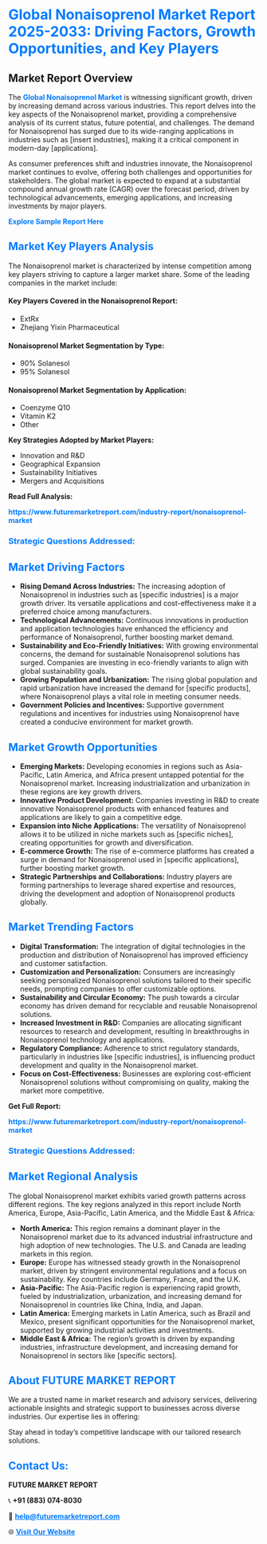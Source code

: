 <h1 style="color: #007BFF;">Global Nonaisoprenol Market Report 2025-2033: Driving Factors, Growth Opportunities, and Key Players</h1>

<section id="overview">
<h2>Market Report Overview</h2>
<p>The <a href="https://www.futuremarketreport.com/industry-report/nonaisoprenol-market" style="color: #007BFF; text-decoration: none;"><strong>Global Nonaisoprenol Market</strong></a> is witnessing significant growth, driven by increasing demand across various industries. This report delves into the key aspects of the Nonaisoprenol market, providing a comprehensive analysis of its current status, future potential, and challenges. The demand for Nonaisoprenol has surged due to its wide-ranging applications in industries such as [insert industries], making it a critical component in modern-day [applications].</p>
<p>As consumer preferences shift and industries innovate, the Nonaisoprenol market continues to evolve, offering both challenges and opportunities for stakeholders. The global market is expected to expand at a substantial compound annual growth rate (CAGR) over the forecast period, driven by technological advancements, emerging applications, and increasing investments by major players.</p>
</section>

<section id="overview">
<p><a href="https://www.futuremarketreport.com/request-sample/reportId=46765" style="color: #007BFF; text-decoration: none;"><strong>Explore Sample Report Here</strong></a></p>
</section>

<section id="key-players">
<h2 style="color: #007BFF;">Market Key Players Analysis</h2>
<p>The Nonaisoprenol market is characterized by intense competition among key players striving to capture a larger market share. Some of the leading companies in the market include:</p>
<h4>Key Players Covered in the Nonaisoprenol Report:</h4>
<ul><li>ExtRx</li><li>Zhejiang Yixin Pharmaceutical</li></ul>
<h4>Nonaisoprenol Market Segmentation by Type:</h4>
<ul><li>90% Solanesol</li><li>95% Solanesol</li></ul>

<h4>Nonaisoprenol Market Segmentation by Application:</h4>
<ul><li>Coenzyme Q10</li><li>Vitamin K2</li><li>Other</li></ul>
<p><strong>Key Strategies Adopted by Market Players:</strong></p>
<ul>
<li>Innovation and R&D</li>
<li>Geographical Expansion</li>
<li>Sustainability Initiatives</li>
<li>Mergers and Acquisitions</li>
</ul>
</section>

<section>
<p><strong>Read Full Analysis: </strong></p><a href="https://www.futuremarketreport.com/industry-report/nonaisoprenol-market" style="color: #007BFF; text-decoration: none;"><strong>https://www.futuremarketreport.com/industry-report/nonaisoprenol-market</strong></a>
<h3 style="color: #007BFF;">Strategic Questions Addressed:</h3>
</section>

<section id="driving-factors">
<h2 style="color: #007BFF;">Market Driving Factors</h2>
<ul>
<li><strong>Rising Demand Across Industries:</strong> The increasing adoption of Nonaisoprenol in industries such as [specific industries] is a major growth driver. Its versatile applications and cost-effectiveness make it a preferred choice among manufacturers.</li>
<li><strong>Technological Advancements:</strong> Continuous innovations in production and application technologies have enhanced the efficiency and performance of Nonaisoprenol, further boosting market demand.</li>
<li><strong>Sustainability and Eco-Friendly Initiatives:</strong> With growing environmental concerns, the demand for sustainable Nonaisoprenol solutions has surged. Companies are investing in eco-friendly variants to align with global sustainability goals.</li>
<li><strong>Growing Population and Urbanization:</strong> The rising global population and rapid urbanization have increased the demand for [specific products], where Nonaisoprenol plays a vital role in meeting consumer needs.</li>
<li><strong>Government Policies and Incentives:</strong> Supportive government regulations and incentives for industries using Nonaisoprenol have created a conducive environment for market growth.</li>
</ul>
</section>

<section id="growth-opportunities">
<h2 style="color: #007BFF;">Market Growth Opportunities</h2>
<ul>
<li><strong>Emerging Markets:</strong> Developing economies in regions such as Asia-Pacific, Latin America, and Africa present untapped potential for the Nonaisoprenol market. Increasing industrialization and urbanization in these regions are key growth drivers.</li>
<li><strong>Innovative Product Development:</strong> Companies investing in R&D to create innovative Nonaisoprenol products with enhanced features and applications are likely to gain a competitive edge.</li>
<li><strong>Expansion into Niche Applications:</strong> The versatility of Nonaisoprenol allows it to be utilized in niche markets such as [specific niches], creating opportunities for growth and diversification.</li>
<li><strong>E-commerce Growth:</strong> The rise of e-commerce platforms has created a surge in demand for Nonaisoprenol used in [specific applications], further boosting market growth.</li>
<li><strong>Strategic Partnerships and Collaborations:</strong> Industry players are forming partnerships to leverage shared expertise and resources, driving the development and adoption of Nonaisoprenol products globally.</li>
</ul>
</section>

<section id="trending-factors">
<h2 style="color: #007BFF;">Market Trending Factors</h2>
<ul>
<li><strong>Digital Transformation:</strong> The integration of digital technologies in the production and distribution of Nonaisoprenol has improved efficiency and customer satisfaction.</li>
<li><strong>Customization and Personalization:</strong> Consumers are increasingly seeking personalized Nonaisoprenol solutions tailored to their specific needs, prompting companies to offer customizable options.</li>
<li><strong>Sustainability and Circular Economy:</strong> The push towards a circular economy has driven demand for recyclable and reusable Nonaisoprenol solutions.</li>
<li><strong>Increased Investment in R&D:</strong> Companies are allocating significant resources to research and development, resulting in breakthroughs in Nonaisoprenol technology and applications.</li>
<li><strong>Regulatory Compliance:</strong> Adherence to strict regulatory standards, particularly in industries like [specific industries], is influencing product development and quality in the Nonaisoprenol market.</li>
<li><strong>Focus on Cost-Effectiveness:</strong> Businesses are exploring cost-efficient Nonaisoprenol solutions without compromising on quality, making the market more competitive.</li>
</ul>
</section>

<section>
<p><strong>Get Full Report: </strong></p><a href="https://www.futuremarketreport.com/industry-report/nonaisoprenol-market" style="color: #007BFF; text-decoration: none;"><strong>https://www.futuremarketreport.com/industry-report/nonaisoprenol-market</strong></a>
<h3 style="color: #007BFF;">Strategic Questions Addressed:</h3>
</section>


<section id="regional-analysis">
<h2 style="color: #007BFF;">Market Regional Analysis</h2>
<p>The global Nonaisoprenol market exhibits varied growth patterns across different regions. The key regions analyzed in this report include North America, Europe, Asia-Pacific, Latin America, and the Middle East & Africa:</p>
<ul>
<li><strong>North America:</strong> This region remains a dominant player in the Nonaisoprenol market due to its advanced industrial infrastructure and high adoption of new technologies. The U.S. and Canada are leading markets in this region.</li>
<li><strong>Europe:</strong> Europe has witnessed steady growth in the Nonaisoprenol market, driven by stringent environmental regulations and a focus on sustainability. Key countries include Germany, France, and the U.K.</li>
<li><strong>Asia-Pacific:</strong> The Asia-Pacific region is experiencing rapid growth, fueled by industrialization, urbanization, and increasing demand for Nonaisoprenol in countries like China, India, and Japan.</li>
<li><strong>Latin America:</strong> Emerging markets in Latin America, such as Brazil and Mexico, present significant opportunities for the Nonaisoprenol market, supported by growing industrial activities and investments.</li>
<li><strong>Middle East & Africa:</strong> The region’s growth is driven by expanding industries, infrastructure development, and increasing demand for Nonaisoprenol in sectors like [specific sectors].</li>
</ul>
</section>

<footer>
<h2 style="color: #007BFF;">About FUTURE MARKET REPORT</h2>
<p>We are a trusted name in market research and advisory services, delivering actionable insights and strategic support to businesses across diverse industries. Our expertise lies in offering:</p>

<p>Stay ahead in today’s competitive landscape with our tailored research solutions.</p>

<h2 style="color: #007BFF;">Contact Us:</h2>
<p><strong>FUTURE MARKET REPORT</strong></p>
<p>📞 <strong>+91 (883) 074-8030</strong></p>
<p>📧 <strong><a href="mailto:help@futuremarketreport.com" style="color: #007BFF;">help@futuremarketreport.com</a></strong></p>
<p>🌐 <strong><a href="https://www.futuremarketreport.com/" style="color: #007BFF;">Visit Our Website</a></strong></p>
</footer>